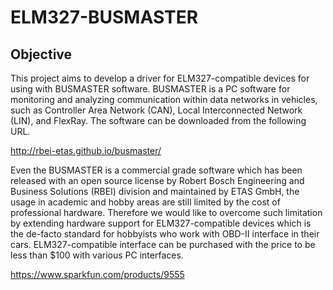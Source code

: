 ELM327-BUSMASTER
================

Objective
----------------

This project aims to develop a driver for ELM327-compatible devices for using with BUSMASTER software. BUSMASTER is a PC software for monitoring and analyzing communication within data networks in vehicles, such as Controller Area Network (CAN), Local Interconnected Network (LIN), and FlexRay. The software can be downloaded from the following URL.

http://rbei-etas.github.io/busmaster/

Even the BUSMASTER is a commercial grade software which has been released with an open source license by Robert Bosch Engineering and Business Solutions (RBEI) division and maintained by ETAS GmbH, the usage in academic and hobby areas are still limited by the cost of professional hardware. Therefore we would like to overcome such limitation by extending hardware support for ELM327-compatible devices which is the de-facto standard for hobbyists who work with OBD-II interface in their cars. ELM327-compatible interface can be purchased with the price to be less than $100 with various PC interfaces.

https://www.sparkfun.com/products/9555
